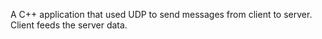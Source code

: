 A C++ application that used UDP to send messages from client to server. Client feeds the server data.
